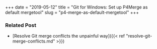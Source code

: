 +++ 
date = "2019-05-12"
title = "Git for Windows: Set up P4Merge as default mergetool"
slug = "p4-merge-as-default-mergetool"
+++

<script src="https://embed.cacher.io/d30338850b66fe45afa3149a092948f32b02fc44.js?a=3297f96f007adc619f63a55741a59a68&t=atom_one_dark"></script>

### Related Post

* [Resolve Git merge conflicts the unpainful way]({{< ref "resolve-git-merge-conflicts.md" >}})
